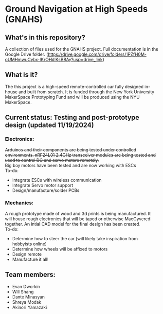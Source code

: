 # Ground Navigation at High Speeds (GNAHS)
## What's in this repository?
A collection of files used for the GNAHS project. Full documentation is in the Google Drive folder. (https://drive.google.com/drive/folders/1PZfH0M-oUMHmwuCybx-IKrOHdIKsB8Ay?usp=drive_link)

## What is it?
The this project is a high-speed remote-controlled car fully designed in-house and built from scratch. It is funded through the New York University MakerSpace Prototyping Fund and will be produced using the NYU MakerSpace.

## Current status: Testing and post-prototype design (updated 11/19/2024)
### Electronics:
~~Arduinos and their components are being tested under controlled environments. nRF24L01 2.4GHz transceiver modules are being tested and used to control DC and servo motors remotely.~~\
Big boy motors have been tested and are now working with ESCs\
To-do:
- Integrate ESCs with wireless communication
- Integrate Servo motor support
- Design/manufacture/solder PCBs

### Mechanics:
A rough prototype made of wood and 3d prints is being manufactured. It will house rough electronics that will be taped or otherwise MacGyvered together. An intial CAD model for the final design has been created.\
To-do:
- Determine how to steer the car (will likely take inspiration from hobbyists online)
- Determine how wheels will be affixed to motors
- Design remote
- Manufacture it all!

## Team members:
- Evan Dworkin
- Will Shang
- Dante Minasyan
- Shreya Modak
- Akinori Yamazaki